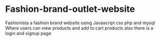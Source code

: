 # Fashion-brand-outlet-website
Fashionista a fashion brand website using Javascript css php and mysql Where users can view products and add to cart products also there is a login and signup page
